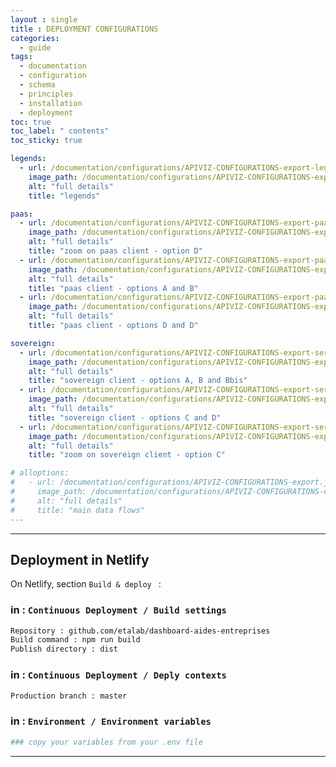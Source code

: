 ```yaml
---
layout : single 
title : DEPLOYMENT CONFIGURATIONS
categories:
  - guide
tags:
  - documentation
  - configuration
  - schema
  - principles
  - installation
  - deployment
toc: true
toc_label: " contents"
toc_sticky: true

legends:
  - url: /documentation/configurations/APIVIZ-CONFIGURATIONS-export-legends.jpg
    image_path: /documentation/configurations/APIVIZ-CONFIGURATIONS-export-legends.jpg
    alt: "full details"
    title: "legends"

paas:
  - url: /documentation/configurations/APIVIZ-CONFIGURATIONS-export-paas-D.jpg
    image_path: /documentation/configurations/APIVIZ-CONFIGURATIONS-export-paas-D.jpg
    alt: "full details"
    title: "zoom on paas client - option D"
  - url: /documentation/configurations/APIVIZ-CONFIGURATIONS-export-paas-A-B.jpg
    image_path: /documentation/configurations/APIVIZ-CONFIGURATIONS-export-paas-D.jpg
    alt: "full details"
    title: "paas client - options A and B"
  - url: /documentation/configurations/APIVIZ-CONFIGURATIONS-export-paas-C-D.jpg
    image_path: /documentation/configurations/APIVIZ-CONFIGURATIONS-export-paas-D.jpg
    alt: "full details"
    title: "paas client - options D and D"

sovereign:
  - url: /documentation/configurations/APIVIZ-CONFIGURATIONS-export-server-A-B-Bbis.jpg
    image_path: /documentation/configurations/APIVIZ-CONFIGURATIONS-export-server-A-B-Bbis.jpg
    alt: "full details"
    title: "sovereign client - options A, B and Bbis"
  - url: /documentation/configurations/APIVIZ-CONFIGURATIONS-export-server-C-D.jpg
    image_path: /documentation/configurations/APIVIZ-CONFIGURATIONS-export-server-C-D.jpg
    alt: "full details"
    title: "sovereign client - options C and D"
  - url: /documentation/configurations/APIVIZ-CONFIGURATIONS-export-server-C.jpg
    image_path: /documentation/configurations/APIVIZ-CONFIGURATIONS-export-server-C.jpg
    alt: "full details"
    title: "zoom on sovereign client - option C"

# alloptions:
#   - url: /documentation/configurations/APIVIZ-CONFIGURATIONS-export.jpeg
#     image_path: /documentation/configurations/APIVIZ-CONFIGURATIONS-export.jpeg
#     alt: "full details"
#     title: "main data flows"
---
```



---------
## Deployment in Netlify

On Netlify, section `Build & deploy ` : 

### in : `Continuous Deployment / Build settings`

  ```bash
  Repository : github.com/etalab/dashboard-aides-entreprises
  Build command : npm run build
  Publish directory : dist
  ```

### in : `Continuous Deployment / Deply contexts`

  ```bash
  Production branch : master
  ```

### in : `Environment / Environment variables `

  ```bash
  ### copy your variables from your .env file 
  ```

---------

<br>
<br>
